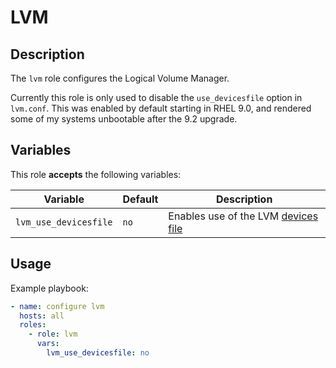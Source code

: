 LVM
===

Description
-----------

The `lvm` role configures the Logical Volume Manager.

Currently this role is only used to disable the `use_devicesfile` option in
`lvm.conf`.  This was enabled by default starting in RHEL 9.0, and rendered
some of my systems unbootable after the 9.2 upgrade.


Variables
---------

This role **accepts** the following variables:

Variable              | Default | Description
----------------------|---------|------------
`lvm_use_devicesfile` | `no`    | Enables use of the LVM [devices file](https://man7.org/linux/man-pages/man8/lvmdevices.8.html)


Usage
-----

Example playbook:

````yaml
- name: configure lvm
  hosts: all
  roles:
    - role: lvm
      vars:
        lvm_use_devicesfile: no
````
